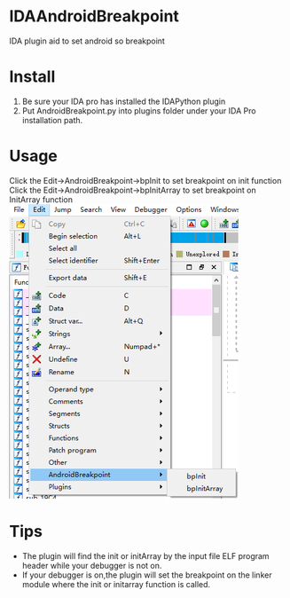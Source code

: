 # IDAAndroidBreakpoint
IDA plugin aid to set android so breakpoint
# Install
1. Be sure your IDA pro has installed the IDAPython plugin
2. Put AndroidBreakpoint.py into plugins folder under your IDA Pro installation path.
# Usage
Click the Edit->AndroidBreakpoint->bpInit to set breakpoint on init function
Click the Edit->AndroidBreakpoint->bpInitArray to set breakpoint on InitArray function
![](pic/1.png)
# Tips
- The plugin will find the init or initArray by the input file ELF program header while your debugger is not on.
- If your debugger is on,the plugin will set the breakpoint on the linker module where the init or initarray function is called.
